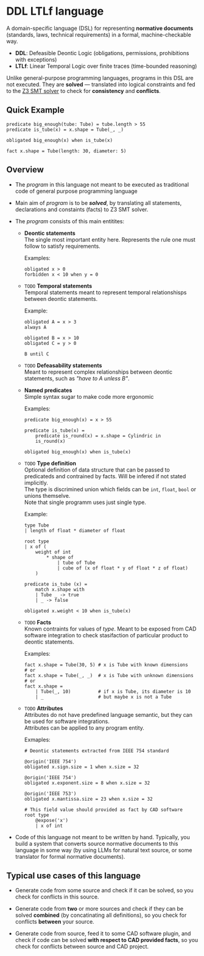# DDL LTLf language

A domain-specific language (DSL) for representing **normative documents**  
(standards, laws, technical requirements) in a formal, machine-checkable way.

- **DDL**: Defeasible Deontic Logic (obligations, permissions, prohibitions with exceptions)
- **LTLf**: Linear Temporal Logic over finite traces (time-bounded reasoning)

Unlike general-purpose programming languages, programs in this DSL are not executed.
They are **solved** — translated into logical constraints and fed to the [Z3 SMT solver](https://github.com/Z3Prover/z3) to check for **consistency** and **conflicts**.

## Quick Example

```dsl
predicate big_enough(tube: Tube) = tube.length > 55
predicate is_tube(x) = x.shape = Tube(_, _)

obligated big_enough(x) when is_tube(x)

fact x.shape = Tube(length: 30, diameter: 5)
```

## Overview

- The _program_ in this language not meant to be executed as traditional code of
  general purpose programming language

- Main aim of _program_ is to be **_solved_**, by translating all statements,
  declarations and constaints (facts) to Z3 SMT solver.

- The _program_ consists of this main entitites:
  
  - **Deontic statements**  
    The single most important entity here. Represents the rule one must follow
    to satisfy requirements.

    Examples:  
    ```
    obligated x > 0
    forbidden x < 10 when y = 0
    ```

  - `TODO` **Temporal statements**  
    Temporal statements meant to represent temporal relationshisps between
    deontic statements.

    Example:
    ```
    obligated A = x > 3
    always A
    
    obligated B = x > 10
    obligated C = y > 0
    
    B until C
    ```

  - `TODO` **Defeasability statements**  
    Meant to represent complex relationships between deontic statements,
    such as _"have to A unless B"_.
  
  - **Named predicates**  
    Simple syntax sugar to make code more ergonomic

    Examples:
    ```
    predicate big_enough(x) = x > 55
    
    predicate is_tube(x) = 
        predicate is_round(x) = x.shape = Cylindric in
        is_round(x)
    
    obligated big_enough(x) when is_tube(x)
    ```
  
  - `TODO` **Type definition**  
    Optional definition of data structure that can be passed to predicateds and contrained by facts. Will be infered if not stated implicitly.  
    The type is discrimined union which fields can be `int`, `float`, `bool` or unions themselve.  
    Note that single programm uses just single type.

    Example:
    ```
    type Tube 
    | length of float * diameter of float

    root type 
    | x of (
        weight of int 
            * shape of
                | tube of Tube
                | cube of (x of float * y of float * z of float)
        )

    predicate is_tube (x) =
        match x.shape with 
        | Tube _ -> true
        | _ -> false
    
    obligated x.weight < 10 when is_tube(x)
    ```

  - `TODO` **Facts**  
    Known contraints for values of _type_. Meant to be exposed
    from CAD software integration to check stasifaction of particular product to deontic statements.

    Examples:
    ```
    fact x.shape = Tube(30, 5) # x is Tube with known dimensions
    # or
    fact x.shape = Tube(_, _)  # x is Tube with unknown dimensions
    # or
    fact x.shape =             
        | Tube(_, 10)          # if x is Tube, its diameter is 10 
        | _                    # but maybe x is not a Tube
    ```
  - `TODO` **Attributes**  
    Attributes do not have predefined language semantic, but they
    can be used for software integrations.  
    Attributes can be applied to any program entity.
    
    Exmaples:
    ```
    # Deontic statements extracted from IEEE 754 standard

    @origin('IEEE 754')
    obligated x.sign.size = 1 when x.size = 32
    
    @origin('IEEE 754')
    obligated x.exponent.size = 8 when x.size = 32

    @origin('IEEE 753')
    obligated x.mantissa.size = 23 when x.size = 32

    # This field value should provided as fact by CAD software
    root type 
        @expose('x')
        | x of int
    ```
  
- Code of this language not meant to be written by hand. Typically, you
  build a system that converts source normative documents to this language in some way (by using LLMs for natural text source, or some translator for formal normative documents).

## Typical use cases of this language
  
- Generate code from some source and check if it can be solved, so you check for conflicts in this source.

- Generate code from **two** or more sources and check if they can be solved **combined** (by concatinating all definitions), so you check for conflicts **between** your source.

- Generate code from source, feed it to some CAD software plugin, and check if code can be solved **with respect to CAD provided facts**, so you check for conflicts between source and CAD project.

